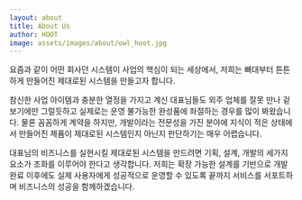 ```yaml
---
layout: about
title: About Us
author: HOOT
image: assets/images/about/owl_hoot.jpg
---
```


요즘과 같이 어떤 회사던 시스템이 사업의 핵심이 되는 세상에서, 저희는 뼈대부터 튼튼하게 만들어진 제대로된 시스템을 만들고자 합니다.

참신한 사업 아이템과 충분한 열정을 가지고 계신 대표님들도 외주 업체를 잘못 만나 겉보기에만 그럴듯하고 실제로는 운영 불가능한 완성품에 좌절하는 경우를 많이 봐왔습니다. 물론 꼼꼼하게 계약을 하지만, 개발이라는 전문성을 가진 분야에 지식이 적은 상태에서 만들어진 제품이 제대로된 시스템인지 아닌지 판단하기는 매우 어렵습니다.

대표님의 비즈니스를 실현시킬 제대로된 시스템을 만드려면 기획, 설계, 개발의 세가지 요소가 조화를 이루어야 한다고 생각합니다. 저희는 확장 가능한 설계를 기반으로 개발 완료 이후에도 실제 사용자에게 성공적으로 운영할 수 있도록 끝까지 서비스를 서포트하며 비즈니스의 성공을 함께하겠습니다.